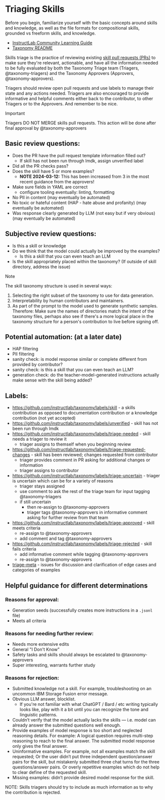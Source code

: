 # Triaging Skills

Before you begin, familiarize yourself with the basic concepts around skills and knowledge, as well as the file formats for compositional skills, grounded vs freeform skills, and knowledge.

* [InstructLab Community Learning Guide](https://github.com/instructlab/community/blob/main/docs/README.md)
* [Taxonomy README](../README.md)

Skills triage is the practice of reviewing existing [skill pull requests (PRs)](https://github.com/instructlab/taxonomy/pulls?q=is%3Apr+is%3Aopen+label%3Askill) to make sure they're relevant, actionable, and have all the information needed to be fully evaluated by both the Taxonomy Triage team (Triagers, @taxonomy-triagers) and the Taxonomy Approvers (Approvers, @taxonomy-approvers).

Triagers should review open pull requests and use labels to manage their state and any actions needed. Triagers are also encouraged to provide informative and helpful comments either back to the contributor, to other Triagers or to the Approvers. And remember to be nice.

> [!IMPORTANT]
> Triagers DO NOT MERGE skills pull requests. This action will be done after final approval by @taxonomy-approvers

## Basic review questions:
- Does the PR have the pull request template information filled out?
  - If skill has not been run through lmdk, assign unverified label
- Did all the PR checks pass?
- Does the skill have 5 or more examples?
  - **NOTE 2024-03-12:** This has been increased from 3 in the most recent guidance from the approvers!
- Make sure fields in YAML are correct
  - configure tooling eventually: linting, formatting
- No PII in content (may eventually be automated)
- No toxic or hateful content (HAP - hate abuse and profanity) (may eventually be automated)
- Was response clearly generated by LLM (not easy but if very obvious) (may eventually be automated)

## Subjective review questions:
- Is this a skill or knowledge
- Do we think that the model could actually be improved by the examples?
  - Is this a skill that you can even teach an LLM
- Is the skill appropriately placed within the taxonomy? (If outside of skill directory, address the issue)

> [!NOTE]
> The skill taxonomy structure is used in several ways:
>    1. Selecting the right subset of the taxonomy to use for data generation.
>    2. Interpretability by human contributors and maintainers.
>    3. As part of the prompt to the model used to generate synthetic samples.
> Therefore: Make sure the names of directories match the intent of the
> taxonomy files, perhaps also see if there's a more logical place in the
> taxonomy structure for a person's contribution to live before signing off.

## Potential automation: (at a later date)
- HAP filtering
- PII filtering
- sanity check: is model response similar or complete different from provided by contributor?
- sanity check: is this a skill that you can even teach an LLM?
- generation check: do the teacher-model-generated instructions actually make sense with the skill being added?

## Labels:
- https://github.com/instructlab/taxonomy/labels/skill - a skills contribution as opposed to documentation contribution or a knowledge contribution (not yet accepted)
- https://github.com/instructlab/taxonomy/labels/unverified - skill has not been run through lmdk
- https://github.com/instructlab/taxonomy/labels/triage-needed - skill needs a triager to review it
  - triager assigns to themself when you beginning review
- https://github.com/instructlab/taxonomy/labels/triage-requested-changes - skill has been reviewed; changes requested from contributor
  - triager provides comment in PR asking for additional changes or information
  - triager assigns to contributor
- https://github.com/instructlab/taxonomy/labels/triage-uncertain - triager is uncertain which can be for a variety of reasons
  - triager stays assigned
  - use comment to ask the rest of the triage team for input tagging @taxonomy-triagers
  - if still uncertain
    - then re-assign to @taxonomy-approvers
    - triager tags @taxonomy-approvers in informative comment asking for further review from that team
- https://github.com/instructlab/taxonomy/labels/triage-approved - skill meets criteria
  - re-assign to @taxonomy-approvers
  - add comment and tag @taxonomy-approvers
- https://github.com/instructlab/taxonomy/labels/triage-rejected - skill fails criteria
  - add informative comment while tagging @taxonomy-approvers
  - re-assign to @taxonomy-approvers
- [triage-meta](https://github.com/instructlab/taxonomy/labels/triage-meta) - issues for discussion and clarification of edge cases and categories of examples

## Helpful guidance for different determinations

### Reasons for approval:
* Generation seeds (successfully creates more instructions in a `.jsonl` file)
* Meets all criteria

### Reasons for needing further review:
* Needs more extensive edits
* General "I Don't Know"
* Safety tasks and skills should always be escalated to @taxonomy-approvers
* Super interesting, warrants further study

### Reasons for rejection:
* Submitted knowledge not a skill. For example, troubleshooting on an uncommon IBM Storage Fusion error message. 
* Obvious LLM answer, blocklist.
    * If you're not familiar with what ChatGPT / Bard / etc writing typically looks like, play with it a bit until you can recognize the tone and linguistic patterns.
* Couldn’t verify that the model actually lacks the skills — i.e. model can already answer the submitted questions well enough. 
* Provide examples of model response is too short and neglected reasoning details. For example: A logical question requires multi-step reasoning to reach to the final answer. The submitted model response only gives the final answer. 
* Uninformative examples. For example, not all examples match the skill requested; Or the user didn’t put three independent question/answer pairs for the skill, but mistakenly submitted three chat turns for the three questions/answer pairs. Or overly repetitive examples which do not help to clear define of the requested skill. 
* Missing examples: didn’t provide desired model response for the skill. 

NOTE: Skills triagers should try to include as much information as to why the contribution is rejected.
